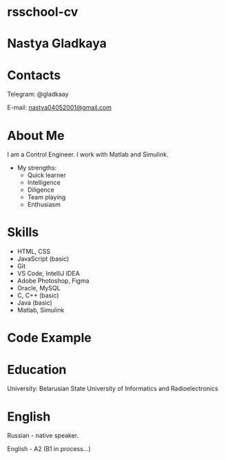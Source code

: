 # rsschool-cv

# Nastya Gladkaya

# Contacts
Telegram: @gladkaay

E-mail: nastya04052001@gmail.com

# About Me
I am a Control Engineer. I work with Matlab and Simulink.
* My strengths:
     + Quick learner
  + Intelligence
  + Diligence
  + Team playing
  + Enthusiasm

# Skills
* HTML, CSS
* JavaScript (basic)
* Git
* VS Code, IntelliJ IDEA
* Adobe Photoshop, Figma
* Oracle, MySQL
* C, C++ (basic)
* Java (basic)
* Matlab, Simulink

# Code Example

# Education
University: Belarusian State University of Informatics and Radioelectronics

# English
Russian - native speaker.

English - A2 (B1 in process…)
